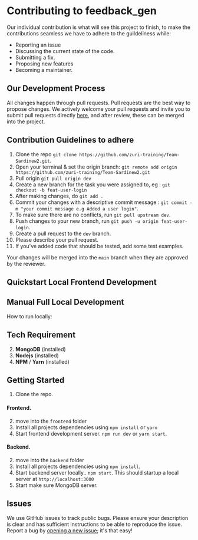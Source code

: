 # Contributing to feedback_gen
Our individual contribution is what will see this project to finish, to make the contributions seamless we have to adhere to the guildeliness while:
- Reporting an issue
- Discussing the current state of the code.
- Submitting a fix.
- Proposing new features
- Becoming a maintainer.

## Our Development Process
All changes happen through pull requests. Pull requests are the best way to propose changes. We actively welcome your pull requests and invite you to submit pull requests directly [here](https://https://github.com/zuri-training/Team-Sardinew2/pulls), and after review, these can be merged into the project.


## Contribution Guidelines to adhere

1. Clone the repo `git clone https://github.com/zuri-training/Team-Sardinew2.git`.
2. Open your terminal & set the origin branch: `git remote add origin https://github.com/zuri-training/Team-Sardinew2.git`
3. Pull origin `git pull origin dev`
4. Create a new branch for the task you were assigned to, eg : `git checkout -b feat-user-login`
5. After making changes, do `git add .`
6. Commit your changes with a descriptive commit message : `git commit -m "your commit message e.g Added a user login"`.
7. To make sure there are no conflicts, run `git pull upstream dev`.
8. Push changes to your new branch, run `git push -u origin feat-user-login`.
9. Create a pull request to the `dev` branch.
10. Please describe your pull request.
11. If you've added code that should be tested, add some test examples.

 Your changes will be merged into the `main` branch when they are approved by the reviewer.


## Quickstart Local Frontend Development

## Manual Full Local Development
How to run locally:


## Tech Requirement
2. **MongoDB** (installed)
4. **Nodejs** (installed)
5. **NPM** / **Yarn** (installed)


## Getting Started

1. Clone the repo.

#### Frontend.

2. move into the `frontend` folder 
3. Install all projects dependencies using `npm install` or `yarn`
4. Start frontend development server. `npm run dev` or `yarn start`.

#### Backend.

2. move into the `backend` folder 
3. Install all projects dependencies using `npm install`.
4. Start backend server locally.. `npm start`. This should startup a local server at `http://localhost:3000`
5. Start make sure MongoDB server.

## Issues

We use GitHub issues to track public bugs. Please ensure your description is
clear and has sufficient instructions to be able to reproduce the issue. Report a bug by <a href="https://github.com/zuri-training/Team-Sardinew2/issues">opening a new issue</a>; it's that easy!
